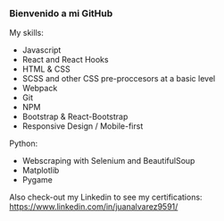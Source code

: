 ### Bienvenido a mi GitHub

My skills:

- Javascript
- React and React Hooks
- HTML & CSS
- SCSS and other CSS pre-proccesors at a basic level
- Webpack
- Git
- NPM
- Bootstrap & React-Bootstrap
- Responsive Design / Mobile-first

 Python:
- Webscraping with Selenium and BeautifulSoup
- Matplotlib
- Pygame

Also check-out my Linkedin to see my certifications: https://www.linkedin.com/in/juanalvarez9591/
